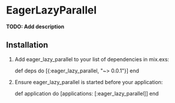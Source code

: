 # EagerLazyParallel

**TODO: Add description**

## Installation

  1. Add eager_lazy_parallel to your list of dependencies in mix.exs:

        def deps do
          [{:eager_lazy_parallel, "~> 0.0.1"}]
        end

  2. Ensure eager_lazy_parallel is started before your application:

        def application do
          [applications: [:eager_lazy_parallel]]
        end
